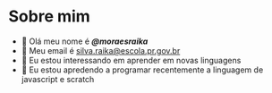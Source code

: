 # Sobre mim
- 👋 Olá meu nome é ***@moraesraika***
- 👋 Meu email é silva.raika@escola.pr.gov.br
- 👀 Eu estou interessando em aprender em novas linguagens
- 🌱 Eu estou apredendo a programar recentemente a linguagem de javascript e scratch

